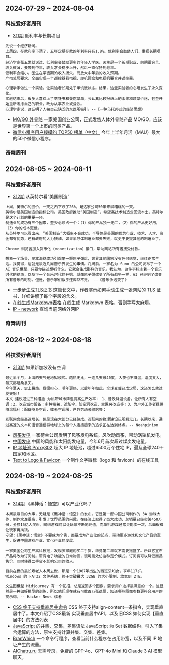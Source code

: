 ## 2024-07-29 ~ 2024-08-04
### 科技爱好者周刊
* [311期](https://github.com/ruanyf/weekly/blob/master/docs/issue-311.md) 低利率与长期项目
```
先说一个经济新闻。
上周四，存款利率下调了，五年定期存款的年利率只有1.8%。低利率会鼓励人们，重视长期项目。
经济学家张五常就说过，低利率会鼓励更多的年轻人学医。医生是一个长期职业，前期很穷苦，收入微薄，要等到中年，收入才会稳步上升，然后一直保持到老年。
低利率会缩小，医生在学徒期的收入损失，而放大中年后的收入预期。
广电总局要求，全面实现一个遥控器看电视，即机顶盒和电视机要合并遥控器。

心理学家做过一个实验，让实验者长期处于半饥饿状态。结果，这些实验者的心理发生了永久变化。
实验结束后，很多人喜欢上了烹饪书和餐馆菜单，会认真比较报纸上的水果和蔬菜价格，甚至开始重新考虑自己的职业，改为从事农业或餐饮。
心理学家说，这证明了人被自己缺乏的东西所吸引。--《一种乌托邦式的经济思想》
```
* [MO/GO 外骨骼](https://www.fastcompany.com/91159743/skip-and-arcteryx-built-an-amazing-new-exoskeleton-heres-what-its-like-to-walk-in-it) 一家美国创业公司，正式发售人体外骨骼产品 MO/GO，应该是世界第一个上市的同类产品。
* [微信小程序用户规模的 TOP50 榜单（中文）](https://finance.sina.com.cn/roll/2024-07-30/doc-incfxeue0009835.shtml) 今年上半年月活（MAU）最大的50个微信小程序。

### 奇舞周刊


## 2024-08-05 ~ 2024-08-11
### 科技爱好者周刊
* [312期](https://github.com/ruanyf/weekly/blob/master/docs/issue-312.md) 从英特尔看“美国制造”
```
上周，英特尔的股价，一天之内下跌了26%，是这家公司50年来最糟糕的一天。
英特尔是美国制造的指标公司。美国政府推动“美国制造”，希望高技术制造业回流本土，英特尔是这个计划的重要一环。
制造业的成功有三个因素，至少必须占一个：（1）你的产品独一无二，（2）你的产品更好用，（3）你的成本更低。
从英特尔可以看出来，“美国制造”大概率不会成功。半导体是美国的优势行业，技术、人才、资金都有优势，还有政府的大力扶植。如果半导体制造业都要失败，就更不要提其他的制造业了。

Chrome 浏览器加入货币化（monetization）接口，帮助网站所有者接受付款。

想象一个场景，奥本海默成功引爆第一颗原子弹后，世界其他国家没有任何感觉，继续正常生活。我觉得，这就是最近几周音乐界发生的事情。几周前，一家名为 Suno 的公司发布了一个 AI 音乐模型，只要你描述想听什么，它就会生成那样的音乐。我认为，这件事标志着一个音乐时代的结束，以及下一个音乐时代的开始。就像原子弹改变了所有战争一样，AI 已经到了改变所有音乐的时刻。但是，音乐家们似乎还浑然不觉。 --《音乐永远变了》
```
* [一步步生成TLS证书](https://0x00.cl/blog/2024/exploring-tls-certs/) 这篇长文中，作者演示如何手动生成一张网站的 TLS 证书，详细讲解了每个字段的含义。
* [在线生成Markdown表格](https://tool.lu/tables/) 在线生成 Markdown 表格，否则手写太麻烦。
* [IP - network](https://www.ip.network/) 查询当前网络外网IP

### 奇舞周刊


## 2024-08-12 ~ 2024-08-18
### 科技爱好者周刊
* [313期](https://github.com/ruanyf/weekly/blob/master/docs/issue-313.md) 如果新加坡没有空调
```
最近半个月，上海的天气是地狱模式。酷热无比，一连几天破40度，入夜也不降温，湿度又大，每天都是桑拿天。
今年夏天，史上最热。我很担心，明年更热，以后年年如此。全球变暖已成定局，这还怎么熬过夏天啊！
本文 建议通过三种措施 为热带城市降温提高生产效率： 1、普及降温设备，让所有人有空调；2、改造城市设备：多种植被、遮阳伞、防空洞改造、空置房改造等；3、为户外工作者提供降温福利：配备随身空调，或者空调服，户外劳动者驿站等；

互联网曾经高速增长，但是现在大部分已经建成。互联网的物理建设已所剩无几。长期以来，通过高速的文本和语音通信将地球上的每个人连接起来的追求正在达到终点。-- Noahpinion
```
* [风筝发电](https://spectrum.ieee.org/micro-wind-power-kitepower) 一家荷兰公司发明了风筝发电系统。风吹动风筝，带动涡轮机发电。
* [中国发电](https://renewablesnow.com/news/chinas-total-wind-and-solar-capacity-outstrips-coal-rystad-says-865106/) 中国的风能和太阳能发电量，今年6月首次超过煤炭发电量。
* [IP 地址池 Proxy302](https://www.proxy302.com/) 超大 IP 地址池，超过6500万个住宅 IP，遍及全球240＋国家和地区。
* [Text to Logo & Favicon](https://www.logo.surf/) 一个制作文字徽标（logo 和 favicon）的在线工具

## 2024-08-19 ~ 2024-08-25
### 科技爱好者周刊
* [314期](https://github.com/ruanyf/weekly/blob/master/docs/issue-314.md) 《黑神话：悟空》可以产业化吗？
```
本周最瞩目的大事，无疑是《黑神话：悟空》的发布。它是第一部中国公司制作的 3A 游戏大作，制作水准很高，引发了世界范围的兴趣。在经济上取得了巨大成功，总销量已经突破450万份，金额15亿人民币。网络游戏可以让玩家不断地充值，而单机游戏通常只能卖一次，后面很难让玩家再掏钱。
守望：《黑神话：悟空》不要成为个例，而要成为产业化的起点，带动更多游戏和文化产品的诞生，促进中国游戏产业、文化产业的发展。

一家美国公司生产高科技摇，发现多家庭购买二手货，毕竟第二年就不需要摇篮了。所以它宣布产品将改为订阅制。带有电子功能的日常物品，很可能效仿这种定价模式。订阅费可以降低商品售价，同时使得二手货不影响公司的收入。

目前在世的最长寿老人本周去世，那是一个1907年出生的西班牙妇女，享年117岁。
Windows 的 FAT32 文件系统，终于突破最大 32GB 的大小限制，放宽到 2TB。

文生图模型 Midjourney 有一个花招，总是返回多个图像，要求用户选择最满意的一个。这显然是一种偏好模型的训练，所以他们现在就有可数百万张选票，知道哪些图像参数更符合用户的提示词。-- Hacker News 读者
```
* [CSS 终于支持垂直居中命令](https://build-your-own.org/blog/20240813_css_vertical_center/) CSS 终于支持align-content一条指令，实现垂直居中了。本文介绍了CSS最新 实现垂直居中API，以及旧CSS 如何实现【垂直居中】的方法列表
* [JavaScript 的并集、交集、差集语法](https://www.sonarsource.com/blog/union-intersection-difference-javascript-sets/) JavaScript 为 Set 数据结构，引入了集合运算的方法，原生支持计算并集、交集、差集。
* [BranWhich](https://github.com/imsnif/bandwhich) 一个命令行程序，查看当前什么程序在占用带宽，以及不同 IP 地址产生的流量。
* [AIChatru.ru](https://aichatru.ru/zh-CN/app) 无需登录，免费的 GPT-4o、GPT-4o Mini 和 Claude 3 AI 模型聊天。